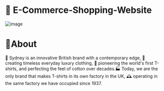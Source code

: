 # 🛒 E-Commerce-Shopping-Website

![image](https://github.com/user-attachments/assets/815eef1d-3ac0-4ba8-a1f9-38018b5d51f3)

# 📝About
🎨 Sydney is an innovative British brand with a contemporary edge, 👗 creating timeless everyday luxury clothing, 👕 pioneering the world's first T-shirts, and perfecting the feel of cotton over decades.🏭 Today, we are the only brand that makes T-shirts in its own factory in the UK, 🕰️ operating in the same factory we have occupied since 1937.
